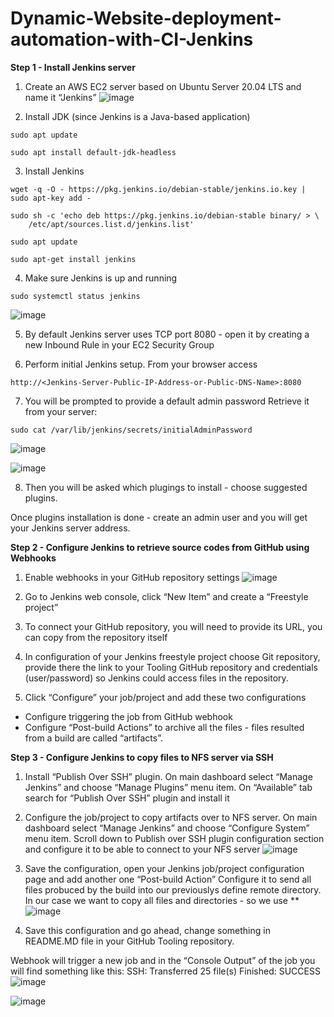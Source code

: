 # Dynamic-Website-deployment-automation-with-CI-Jenkins

**Step 1 - Install Jenkins server**
1. Create an AWS EC2 server based on Ubuntu Server 20.04 LTS and name it “Jenkins” 
  ![image](https://user-images.githubusercontent.com/53876750/111547840-13084100-877a-11eb-914f-8d8512075874.png)

2. Install JDK (since Jenkins is a Java-based application)
```
sudo apt update

sudo apt install default-jdk-headless
```

3. Install Jenkins
```
wget -q -O - https://pkg.jenkins.io/debian-stable/jenkins.io.key | sudo apt-key add -

sudo sh -c 'echo deb https://pkg.jenkins.io/debian-stable binary/ > \
    /etc/apt/sources.list.d/jenkins.list'

sudo apt update

sudo apt-get install jenkins
```

4. Make sure Jenkins is up and running
```
sudo systemctl status jenkins
```
![image](https://user-images.githubusercontent.com/53876750/111560782-88ccd680-8793-11eb-82ef-188d245398c4.png)

5. By default Jenkins server uses TCP port 8080 - open it by creating a new Inbound Rule in your EC2 Security Group

6. Perform initial Jenkins setup.
From your browser access 
```
http://<Jenkins-Server-Public-IP-Address-or-Public-DNS-Name>:8080
```

7. You will be prompted to provide a default admin password
Retrieve it from your server:
```
sudo cat /var/lib/jenkins/secrets/initialAdminPassword
```
![image](https://user-images.githubusercontent.com/53876750/111560814-a26e1e00-8793-11eb-99ec-6987ebb6b1be.png)

![image](https://user-images.githubusercontent.com/53876750/111562049-c894bd80-8795-11eb-9a6f-bcd54e0f7d34.png)


8. Then you will be asked which plugings to install - choose suggested plugins.


Once plugins installation is done - create an admin user and you will get your Jenkins server address.

**Step 2 - Configure Jenkins to retrieve source codes from GitHub using Webhooks**
1. Enable webhooks in your GitHub repository settings
![image](https://user-images.githubusercontent.com/53876750/111562097-e06c4180-8795-11eb-9b76-48e56ebc2c63.png)


2. Go to Jenkins web console, click “New Item” and create a “Freestyle project”

3. To connect your GitHub repository, you will need to provide its URL, you can copy from the repository itself

4. In configuration of your Jenkins freestyle project choose Git repository, provide there the link to your Tooling GitHub repository and credentials (user/password) so Jenkins could access files in the repository.

5. Click “Configure” your job/project and add these two configurations
* Configure triggering the job from GitHub webhook
* Configure “Post-build Actions” to archive all the files - files resulted from a build are called “artifacts”.

**Step 3 - Configure Jenkins to copy files to NFS server via SSH**
1. Install “Publish Over SSH” plugin.
On main dashboard select “Manage Jenkins” and choose “Manage Plugins” menu item.
On “Available” tab search for “Publish Over SSH” plugin and install it

2. Configure the job/project to copy artifacts over to NFS server.
On main dashboard select “Manage Jenkins” and choose “Configure System” menu item.
Scroll down to Publish over SSH plugin configuration section and configure it to be able to connect to your NFS server
![image](https://user-images.githubusercontent.com/53876750/111561243-7010f080-8794-11eb-9852-32fafe65201f.png)

3. Save the configuration, open your Jenkins job/project configuration page and add another one “Post-build Action”
  Configure it to send all files probuced by the build into our previouslys define remote directory. In our case we want to copy all files and directories - so we use **
  ![image](https://user-images.githubusercontent.com/53876750/111561369-a0588f00-8794-11eb-84a3-2c09b6ab8f2e.png)

4. Save this configuration and go ahead, change something in README.MD file in your GitHub Tooling repository.

Webhook will trigger a new job and in the “Console Output” of the job you will find something like this:
SSH: Transferred 25 file(s)
Finished: SUCCESS
![image](https://user-images.githubusercontent.com/53876750/111561449-bf572100-8794-11eb-92f1-166fd843c28f.png)

![image](https://user-images.githubusercontent.com/53876750/111561464-c716c580-8794-11eb-95d7-984899bee516.png)
